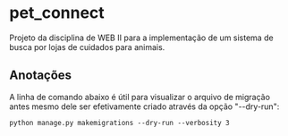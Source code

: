 # pet_connect

Projeto da disciplina de WEB II para a implementação de um sistema de busca por lojas de cuidados para animais.

## Anotações

A linha de comando abaixo é útil para visualizar o arquivo de migração antes mesmo dele ser efetivamente criado através da opção "--dry-run":

```
python manage.py makemigrations --dry-run --verbosity 3
```
